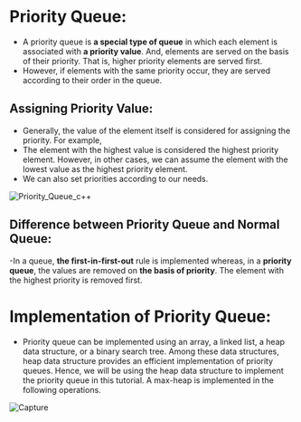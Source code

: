 # Priority Queue:

- A priority queue is **a special type of queue** in which each element is associated with **a priority value**. And, elements are served on the basis of their priority. That is, higher priority elements are served first.
- However, if elements with the same priority occur, they are served according to their order in the queue.

## Assigning Priority Value:
- Generally, the value of the element itself is considered for assigning the priority. For example,
- The element with the highest value is considered the highest priority element. However, in other cases, we can assume the element with the lowest value as the highest priority element.
- We can also set priorities according to our needs.

![Priority_Queue_c++](https://user-images.githubusercontent.com/64387352/195917509-4f6ea516-6115-42f7-a67f-a93383b67005.png)

## Difference between Priority Queue and Normal Queue:
-In a queue, **the first-in-first-out** rule is implemented whereas, in a **priority queue**, the values are removed on **the basis of priority**. The element with the highest priority is removed first.

# Implementation of Priority Queue:
- Priority queue can be implemented using an array, a linked list, a heap data structure, or a binary search tree. Among these data structures, heap data structure provides an efficient implementation of priority queues.
Hence, we will be using the heap data structure to implement the priority queue in this tutorial. A max-heap is implemented in the following operations.


![Capture](https://user-images.githubusercontent.com/64387352/195919467-503b0a2a-8cdc-4c53-a39d-2b32951ff941.png)

